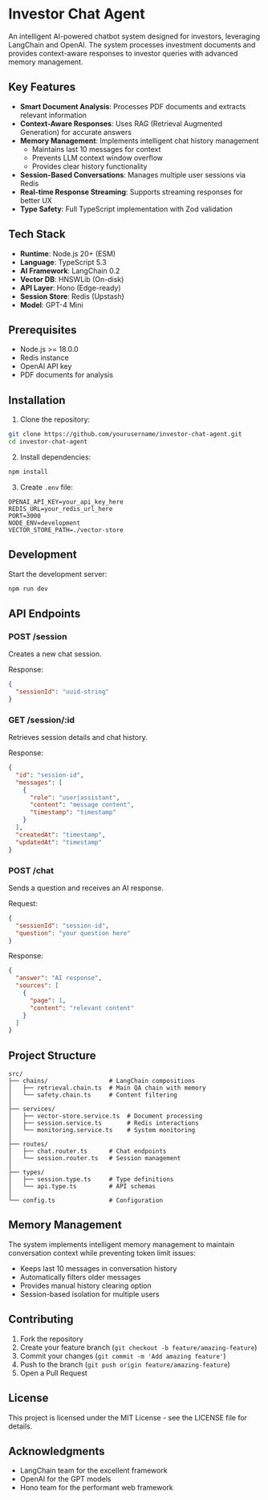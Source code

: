 # Investor Chat Agent

An intelligent AI-powered chatbot system designed for investors, leveraging LangChain and OpenAI. The system processes investment documents and provides context-aware responses to investor queries with advanced memory management.

## Key Features

- **Smart Document Analysis**: Processes PDF documents and extracts relevant information
- **Context-Aware Responses**: Uses RAG (Retrieval Augmented Generation) for accurate answers
- **Memory Management**: Implements intelligent chat history management
  - Maintains last 10 messages for context
  - Prevents LLM context window overflow
  - Provides clear history functionality
- **Session-Based Conversations**: Manages multiple user sessions via Redis
- **Real-time Response Streaming**: Supports streaming responses for better UX
- **Type Safety**: Full TypeScript implementation with Zod validation

## Tech Stack

- **Runtime**: Node.js 20+ (ESM)
- **Language**: TypeScript 5.3
- **AI Framework**: LangChain 0.2
- **Vector DB**: HNSWLib (On-disk)
- **API Layer**: Hono (Edge-ready)
- **Session Store**: Redis (Upstash)
- **Model**: GPT-4 Mini

## Prerequisites

- Node.js >= 18.0.0
- Redis instance
- OpenAI API key
- PDF documents for analysis

## Installation

1. Clone the repository:
```bash
git clone https://github.com/yourusername/investor-chat-agent.git
cd investor-chat-agent
```

2. Install dependencies:
```bash
npm install
```

3. Create `.env` file:
```env
OPENAI_API_KEY=your_api_key_here
REDIS_URL=your_redis_url_here
PORT=3000
NODE_ENV=development
VECTOR_STORE_PATH=./vector-store
```

## Development

Start the development server:
```bash
npm run dev
```

## API Endpoints

### POST /session
Creates a new chat session.

Response:
```json
{
  "sessionId": "uuid-string"
}
```

### GET /session/:id
Retrieves session details and chat history.

Response:
```json
{
  "id": "session-id",
  "messages": [
    {
      "role": "user|assistant",
      "content": "message content",
      "timestamp": "timestamp"
    }
  ],
  "createdAt": "timestamp",
  "updatedAt": "timestamp"
}
```

### POST /chat
Sends a question and receives an AI response.

Request:
```json
{
  "sessionId": "session-id",
  "question": "your question here"
}
```

Response:
```json
{
  "answer": "AI response",
  "sources": [
    {
      "page": 1,
      "content": "relevant content"
    }
  ]
}
```

## Project Structure

```
src/
├── chains/                 # LangChain compositions
│   ├── retrieval.chain.ts  # Main QA chain with memory
│   └── safety.chain.ts     # Content filtering
│
├── services/
│   ├── vector-store.service.ts  # Document processing
│   ├── session.service.ts       # Redis interactions
│   └── monitoring.service.ts    # System monitoring
│
├── routes/
│   ├── chat.router.ts      # Chat endpoints
│   └── session.router.ts   # Session management
│
├── types/
│   ├── session.type.ts     # Type definitions
│   └── api.type.ts         # API schemas
│
└── config.ts               # Configuration
```

## Memory Management

The system implements intelligent memory management to maintain conversation context while preventing token limit issues:

- Keeps last 10 messages in conversation history
- Automatically filters older messages
- Provides manual history clearing option
- Session-based isolation for multiple users

## Contributing

1. Fork the repository
2. Create your feature branch (`git checkout -b feature/amazing-feature`)
3. Commit your changes (`git commit -m 'Add amazing feature'`)
4. Push to the branch (`git push origin feature/amazing-feature`)
5. Open a Pull Request

## License

This project is licensed under the MIT License - see the LICENSE file for details.

## Acknowledgments

- LangChain team for the excellent framework
- OpenAI for the GPT models
- Hono team for the performant web framework 